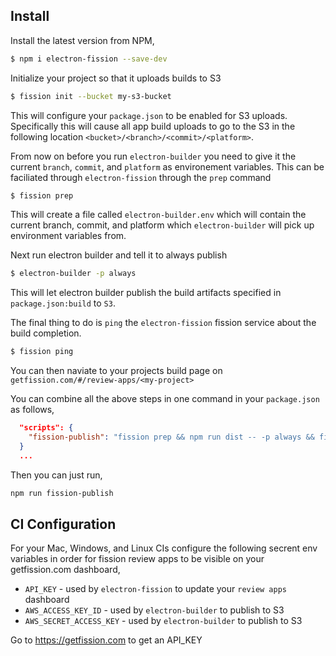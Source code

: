 

## Install

Install the latest version from NPM,

```bash
$ npm i electron-fission --save-dev
```


Initialize your project so that it uploads builds to S3

```bash
$ fission init --bucket my-s3-bucket
```

This will configure your `package.json` to be enabled for S3 uploads. Specifically this will cause all app build uploads to go to the S3 in the following location `<bucket>/<branch>/<commit>/<platform>`.

From now on before you run `electron-builder` you need to give it the current `branch`, `commit`, and `platform` as environement variables. This can be faciliated through `electron-fission` through the `prep` command


```bash
$ fission prep
```

This will create a file called `electron-builder.env` which will contain the current branch, commit, and platform which `electron-builder` will pick up environment variables from.


Next run electron builder and tell it to always publish

```bash
$ electron-builder -p always
```


This will let electron builder publish the build artifacts specified in `package.json:build` to `S3`.

The final thing to do is `ping` the `electron-fission` fission service about the build completion.

```bash
$ fission ping
```

You can then naviate to your projects build page on `getfission.com/#/review-apps/<my-project>`


You can combine all the above steps in one command in your `package.json` as follows,

```json
  "scripts": {
    "fission-publish": "fission prep && npm run dist -- -p always && fission ping"
  }
  ...
```

Then you can just run,

```bash
npm run fission-publish
```


## CI Configuration

For your Mac, Windows, and Linux CIs configure the following secrent env variables in order for fission review apps to be visible on your getfission.com dashboard,

* `API_KEY` - used by `electron-fission` to update your `review apps` dashboard
* `AWS_ACCESS_KEY_ID` - used by `electron-builder` to publish to S3
* `AWS_SECRET_ACCESS_KEY` - used by `electron-builder` to publish to S3

Go to https://getfission.com to get an API_KEY

